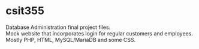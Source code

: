 # csit355
Database Administration final project files.<br>
Mock website that incorporates login for regular customers and employees.<br>
Mostly PHP, HTML, MySQL/MariaDB and some CSS.
